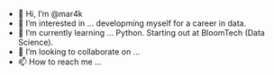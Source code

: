 - 👋 Hi, I’m @mar4k
- 👀 I’m interested in ... developming myself for a career in data.
- 🌱 I’m currently learning ... Python. Starting out at BloomTech (Data Science).
- 💞️ I’m looking to collaborate on ...
- 📫 How to reach me ...

<!---
mar4k/mar4k is a ✨ special ✨ repository because its `README.md` (this file) appears on your GitHub profile.
You can click the Preview link to take a look at your changes.
--->
